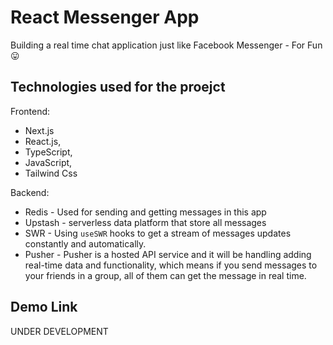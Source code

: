 # React Messenger App

Building a real time chat application just like Facebook Messenger - For Fun 😛

## Technologies used for the proejct
Frontend:
 - Next.js
 - React.js, 
 - TypeScript, 
 - JavaScript, 
 - Tailwind Css


Backend:
- Redis - Used for sending and getting messages in this app
- Upstash - serverless data platform that store all messages
- SWR - Using `useSWR` hooks to get a stream of messages updates constantly and automatically.
- Pusher - Pusher is a hosted API service and it will be handling adding real-time data and functionality, which means if you send messages to your friends in a group, all of them can get the message in real time.

## Demo Link
UNDER DEVELOPMENT

